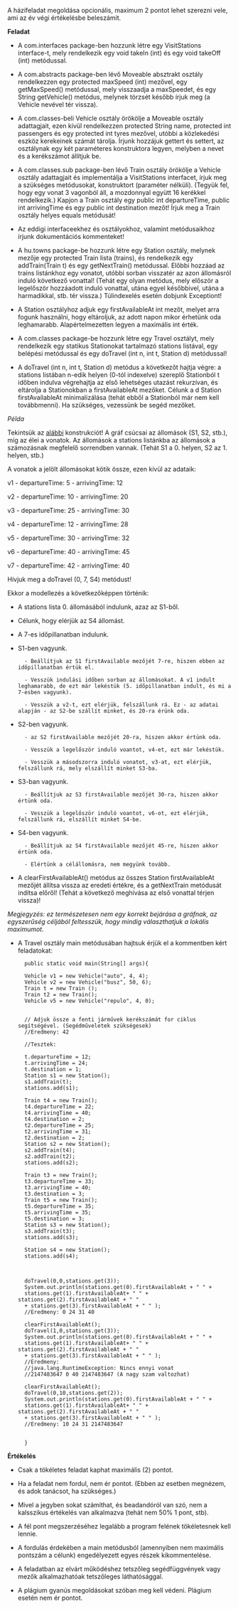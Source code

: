 A házifeladat megoldása opcionális, maximum 2 pontot lehet szerezni vele, ami az év végi értékelésbe beleszámít.

**Feladat**

* A com.interfaces package-ben hozzunk létre egy VisitStations interface-t, mely rendelkezik egy void takeIn (int) és egy void takeOff (int) metódussal.

* A com.abstracts package-ben lévő Moveable absztrakt osztály rendelkezzen egy protected maxSpeed (int) mezővel, egy getMaxSpeed() metódussal, mely visszaadja a maxSpeedet, és egy String getVehicle() metódus, melynek törzsét később írjuk meg (a Vehicle nevével tér vissza).

* A com.classes-beli Vehicle osztály örökölje a Moveable osztály adattagjait, ezen kívül rendelkezzen protected String name, protected int passengers és egy protected int tyres mezővel, utóbbi a közlekedési eszköz kerekeinek számát tárolja. Írjunk hozzájuk gettert és settert, az osztálynak egy két paraméteres konstruktora legyen, melyben a nevet és a kerékszámot állítjuk be.

* A com.classes.sub package-ben lévő Train osztály örökölje a Vehicle osztály adattagjait és implementálja a VisitStations interfacet, írjuk meg a szükséges metódusokat, konstruktort (paraméter nélküli). (Tegyük fel, hogy egy vonat 3 vagonból áll, a mozdonnyal együtt 16 kerékkel rendelkezik.) Kapjon a Train osztály egy public int departureTime, public int arrivingTime és egy public int destination mezőt! Írjuk meg a Train osztály helyes equals metódusát!

* Az eddigi interfaceekhez és osztályokhoz, valamint metódusaikhoz írjunk dokumentációs kommenteket!

* A hu.towns package-be hozzunk létre egy Station osztály, melynek mezője egy protected Train lista (trains), és rendelkezik egy addTrain(Train t) és egy getNextTrain() metódussal. Előbbi hozzáad az trains listánkhoz egy vonatot, utóbbi sorban visszatér az azon állomásról induló következő vonattal! (Tehát egy olyan metódus, mely először a legelőször hozzáadott induló vonattal, utána egyel későbbivel, utána a harmadikkal, stb. tér vissza.) Túlindexelés esetén dobjunk Exceptiont!

* A Station osztályhoz adjuk egy firstAvailableAt int mezőt, melyet arra fogunk használni, hogy eltároljuk, az adott napon mikor érhetünk oda leghamarabb. Alapértelmezetten legyen a maximális int érték.

* A com.classes package-be hozzunk létre egy Travel osztályt, mely rendelkezik egy statikus Stationokat tartalmazó stations listával, egy belépési metódussal és egy doTravel (int n, int t, Station d) metódussal!

* A doTravel (int n, int t, Station d) metódus a következőt hajtja végre: a stations listában n-edik helyen (0-tól indexelve) szereplő Stationból t időben indulva végrehajtja az első lehetséges utazást rekurzívan, és eltárolja a Stationokban a firstAvailableAt mezőket. Célunk a d Station firstAvailableAt minimalizálása (tehát ebből a Stationból már nem kell továbbmenni). Ha szükséges, vezessünk be segéd mezőket.

*Példa*

Tekintsük az [alábbi](http://abelkocsis.web.elte.hu/2018-19-2/java/files/graph.png) konstrukciót!
A gráf csúcsai az állomások (S1, S2, stb.), míg az élei a vonatok. Az állomások a stations listánkba az állomások a számozásnak megfelelő sorrendben vannak. (Tehát S1 a 0. helyen, S2 az 1. helyen, stb.)

A vonatok a jelölt állomásokat kötik össze, ezen kívül az adataik:

v1 - departureTime: 5 - arrivingTime: 12

v2 - departureTime: 10 - arrivingTime: 20

v3 - departureTime: 25 - arrivingTime: 30

v4 - departureTime: 12 - arrivingTime: 28

v5 - departureTime: 30 - arrivingTime: 32

v6 - departureTime: 40 - arrivingTime: 45

v7 - departureTime: 42 - arrivingTime: 40

Hívjuk meg a doTravel (0, 7, S4) metódust!

Ekkor a modellezés a következőképpen történik:

- A stations lista 0. állomásából indulunk, azaz az S1-ből.

- Célunk, hogy elérjük az S4 állomást.

- A 7-es időpillanatban indulunk.

- S1-ben vagyunk.

        - Beállítjuk az S1 firstAvailable mezőjét 7-re, hiszen ebben az időpillanatban értük el.

        - Vesszük indulási időben sorban az állomásokat. A v1 indult leghamarabb, de ezt már lekéstük (5. időpillanatban indult, és mi a 7-esben vagyunk).

        - Vesszük a v2-t, ezt elérjük, felszállunk rá. Ez - az adatai alapján - az S2-be szállít minket, és 20-ra érünk oda.

- S2-ben vagyunk.

        - az S2 firstAvailable mezőjét 20-ra, hiszen akkor értünk oda.

        - Vesszük a legelőször induló voantot, v4-et, ezt már lekéstük.

        - Vesszük a másodszorra induló vonatot, v3-at, ezt elérjük, felszállunk rá, mely elszállít minket S3-ba.

- S3-ban vagyunk.

        - Beállítjuk az S3 firstAvailable mezőjét 30-ra, hiszen akkor értünk oda.

        - Vesszük a legelőször induló voantot, v6-ot, ezt elérjük, felszállunk rá, elszállít minket S4-be.

- S4-ben vagyunk.

        - Beállítjuk az S4 firstAvailable mezőjét 45-re, hiszen akkor értünk oda.

        - Elértünk a célállomásra, nem megyünk tovább. 





* A clearFirstAvailableAt() metódus az összes Station firstAvailableAt mezőjét állítsa vissza az eredeti értékre, és a getNextTrain metódusát indítsa előről! (Tehát a következő meghívása az első vonattal térjen vissza)!

*Megjegyzés: ez természetesen nem egy korrekt bejárása a gráfnak, az egyszerűség céljából feltesszük, hogy mindig választhatjuk a lokális maximumot.*

* A Travel osztály main metódusában hajtsuk érjük el a kommentben kért feladatokat:

        public static void main(String[] args){
        
        Vehicle v1 = new Vehicle("auto", 4, 4);
        Vehicle v2 = new Vehicle("busz", 50, 6);
        Train t = new Train ();
        Train t2 = new Train();
        Vehicle v5 = new Vehicle("repulo", 4, 0);


        // Adjuk össze a fenti járművek kerékszámát for ciklus segítségével. (Segédműveletek szükségesek)
        //Eredmeny: 42

        //Tesztek:

        t.departureTime = 12;
        t.arrivingTime = 24;
        t.destination = 1;
        Station s1 = new Station();
        s1.addTrain(t);
        stations.add(s1);

        Train t4 = new Train();
        t4.departureTime = 22;
        t4.arrivingTime = 40;
        t4.destination = 2;
        t2.departureTime = 25;
        t2.arrivingTime = 31;
        t2.destination = 2;
        Station s2 = new Station();
        s2.addTrain(t4);
        s2.addTrain(t2);
        stations.add(s2);

        Train t3 = new Train();
        t3.departureTime = 33;
        t3.arrivingTime = 40;
        t3.destination = 3;
        Train t5 = new Train();
        t5.departureTime = 35;
        t5.arrivingTime = 35;
        t5.destination = 3;
        Station s3 = new Station();
        s3.addTrain(t3);
        stations.add(s3);

        Station s4 = new Station();
        stations.add(s4);



        doTravel(0,0,stations.get(3));
        System.out.println(stations.get(0).firstAvailableAt + " " + 
        stations.get(1).firstAvailableAt+ " " + stations.get(2).firstAvailableAt + " " 
        + stations.get(3).firstAvailableAt + " " );
        //Eredmeny: 0 24 31 40 

        clearFirstAvailableAt();
        doTravel(1,0,stations.get(3));
        System.out.println(stations.get(0).firstAvailableAt + " " + 
        stations.get(1).firstAvailableAt+ " " + stations.get(2).firstAvailableAt + " " 
        + stations.get(3).firstAvailableAt + " " );
        //Eredmeny: 
        //java.lang.RuntimeException: Nincs ennyi vonat
        //2147483647 0 40 2147483647 (A nagy szam valtozhat)

        clearFirstAvailableAt();
        doTravel(0,10,stations.get(2));
        System.out.println(stations.get(0).firstAvailableAt + " " + 
        stations.get(1).firstAvailableAt+ " " + stations.get(2).firstAvailableAt + " " 
        + stations.get(3).firstAvailableAt + " " );
        //Eredmeny: 10 24 31 2147483647  


        }



**Értékelés**

* Csak a tökéletes feladat kaphat maximális (2) pontot.

* Ha a feladat nem fordul, nem ér pontot. (Ebben az esetben megnézem, és adok tanácsot, ha szükséges.)

* Mivel a jegyben sokat számíthat, és beadandóról van szó, nem a kalsszikus értékelés van alkalmazva (tehát nem 50% 1 pont, stb). 

* A fél pont megszerzéséhez legalább a program felének tökéletesnek kell lennie. 

* A fordulás érdekében a main metódusból (amennyiben nem maximális pontszám a célunk) engedélyezett egyes részek kikommentelése.

* A feladatban az elvárt működéshez tetszőleg segédfüggvények vagy mezők alkalmazhatóak tetszőleges láthatósággal.

* A plágium gyanús megoldásokat szóban meg kell védeni. Plágium esetén nem ér pontot.










